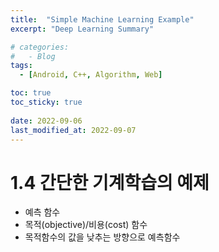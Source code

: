 ```yaml
---
title:  "Simple Machine Learning Example"
excerpt: "Deep Learning Summary"

# categories:
#   - Blog
tags:
  - [Android, C++, Algorithm, Web]

toc: true
toc_sticky: true
 
date: 2022-09-06
last_modified_at: 2022-09-07
---
```


# 1.4 간단한 기계학습의 예제

- 예측 함수
- 목적(objective)/비용(cost) 함수
- 목적함수의 값을 낮추는 방향으로 예측함수
